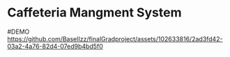 # Caffeteria Mangment System






#DEMO 
https://github.com/BaselIzz/finalGradproject/assets/102633816/2ad3fd42-03a2-4a76-82d4-07ed9b4bd5f0
